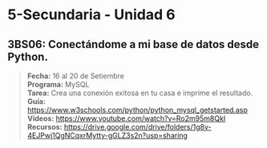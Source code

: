 # 5-Secundaria - Unidad 6


## 3BS06: Conectándome a mi base de datos desde Python.

> <i class="bi bi-calendar"></i> **Fecha:** 16 al 20 de Setiembre<br><i class="bi bi-laptop"></i> **Programa:** MySQL<br><i class="bi bi-clipboard-check"></i> **Tarea:** Crea una conexión exitosa en tu casa e imprime el resultado.<br> <i class="bi bi-card-checklist"></i> **Guía:** https://www.w3schools.com/python/python_mysql_getstarted.asp<br><i class="bi bi-youtube txt-red"></i> **Videos:** https://www.youtube.com/watch?v=Ro2m95m8QkI<br><i class="bi bi-files"></i> **Recursos:** https://drive.google.com/drive/folders/1g8v-4EJPwj1QgNCqxrMytty-gGLZ3s2n?usp=sharing

